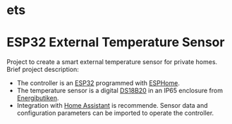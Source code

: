 # ets
<!-- [![GitHub release (latest by date)](https://img.shields.io/github/v/release/jnasholm/ets)](https://github.com/jnasholm/ets/releases) -->
<!-- ![GitHub last commit](https://img.shields.io/github/last-commit/jnasholm/ets) -->

# ESP32 External Temperature Sensor

Project to create a smart external temperature sensor for private homes. Brief project description:

- The controller is an [ESP32](https://www.olimex.com/Products/IoT/ESP32/ESP32-DevKit-LiPo/open-source-hardware) programmed with [ESPHome](https://esphome.io/).
- The temperature sensor is a digital [DS18B20](https://www.stg-maximintegrated.com/en/products/sensors/DS18B20.html) in an IP65 enclosure from [Energibutiken](https://www.energibutiken.se/sv/dallas-1-wire-givare/24-dallas-1-wire-pro-utegivare-02002.html).
- Integration with [Home Assistant](https://www.home-assistant.io/) is recommende. Sensor data and configuration parameters can be imported to operate the controller.
